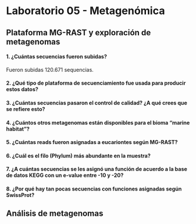 # Laboratorio 05 - Metagenómica
## Plataforma MG-RAST y exploración de metagenomas
#### 1. ¿Cuántas secuencias fueron subidas?
Fueron subidas 120.671 sequencias.
#### 2. ¿Qué tipo de plataforma de secuenciamiento fue usada para producir estos datos?

#### 3. ¿Cuántas secuencias pasaron el control de calidad? ¿A qué crees que se refiere esto?

#### 4. ¿Cuántos otros metagenomas están disponibles para el bioma “marine habitat”?

#### 5. ¿Cuántas reads fueron asignadas a eucariontes según MG-RAST?

#### 6. ¿Cuál es el filo (Phylum) más abundante en la muestra?

#### 7. ¿A cuántas secuencias se les asignó una función de acuerdo a la base de datos KEGG con un e-value entre -10 y -20?

#### 8. ¿Por qué hay tan pocas secuencias con funciones asignadas según SwissProt?

## Análisis de metagenomas



